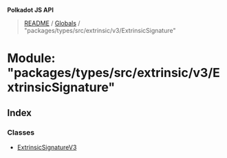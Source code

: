 **Polkadot JS API**

> [README](../README.md) / [Globals](../globals.md) / "packages/types/src/extrinsic/v3/ExtrinsicSignature"

# Module: "packages/types/src/extrinsic/v3/ExtrinsicSignature"

## Index

### Classes

* [ExtrinsicSignatureV3](../classes/_packages_types_src_extrinsic_v3_extrinsicsignature_.extrinsicsignaturev3.md)
